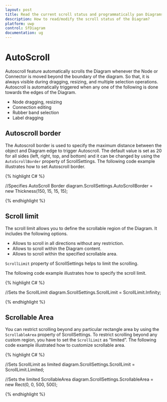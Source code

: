 ```yaml
---
layout: post
title: Read the current scroll status and programmatically pan Diagrams.
description: How to read/modify the scroll status of the Diagram?
platform: uwp
control: SfDiagram
documentation: ug
---
```


# AutoScroll

Autoscroll feature automatically scrolls the Diagram whenever the Node or Connector is moved beyond the boundary of the diagram. So that, it is always visible during dragging, resizing, and multiple selection operations. Autoscroll is automatically triggered when any one of the following is done towards the edges of the Diagram.

* Node dragging, resizing
* Connection editing
* Rubber band selection
* Label dragging

## Autoscroll border

The Autoscroll border is used to specify the maximum distance between the object and Diagram edge to trigger Autoscroll. The default value is set as 20 for all sides (left, right, top, and bottom) and it can be changed by using the `AutoScrollBorder` property of ScrollSettings. The following code example illustrates how to set Autoscroll border.

{% highlight C# %}

//Specifies AutoScroll Border
diagram.ScrollSettings.AutoScrollBorder = new Thickness(150, 15, 15, 15);

{% endhighlight %}

## Scroll limit

The scroll limit allows you to define the scrollable region of the Diagram. It includes the following options.

* Allows to scroll in all directions without any restriction.
* Allows to scroll within the Diagram content.
* Allows to scroll within the specified scrollable area.

`ScrollLimit` property of ScrollSettings helps to limit the scrolling.

The following code example illustrates how to specify the scroll limit.

{% highlight C# %}

//Sets the ScrollLimit
diagram.ScrollSettings.ScrollLimit = ScrollLimit.Infinity;

{% endhighlight %}

## Scrollable Area

You can restrict scrolling beyond any particular rectangle area by using the `ScrollableArea` property of ScrollSettings. To restrict scrolling beyond any custom region, you have to set the `ScrollLimit` as “limited”. The following code example illustrated how to customize scrollable area.

{% highlight C# %}

//Sets ScrollLimit as limited
diagram.ScrollSettings.ScrollLimit = ScrollLimit.Limited;

//Sets the limited ScrollableArea
diagram.ScrollSettings.ScrollableArea = new Rect(0, 0, 500, 500);

{% endhighlight %}
